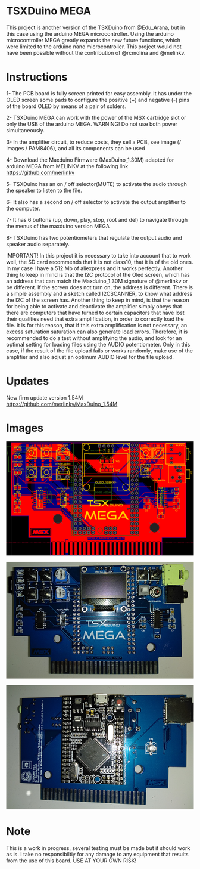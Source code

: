 # TSXDuino MEGA

This project is another version of the TSXDuino from @Edu_Arana, but in this case using the arduino MEGA microcontroller. Using the arduino microcontroller MEGA greatly expands the new future functions, which were limited to the arduino nano microcontroller. This project would not have been possible without the contribution of @rcmolina and @melinkv.

# Instructions

1- The PCB board is fully screen printed for easy assembly. It has under the OLED screen some pads to configure the positive (+) and negative (-) pins of the board OLED by means of a pair of solders.

2- TSXDuino MEGA can work with the power of the MSX cartridge slot or only the USB of the arduino MEGA. WARNING! Do not use both power simultaneously.

3- In the amplifier circuit, to reduce costs, they sell a PCB, see image (/ images / PAM8406), and all its components can be used

4- Download the Maxduino Firmware (MaxDuino_1.30M) adapted for arduino MEGA from MELINKV at the following link https://github.com/merlinkv

5- TSXDuino has an on / off selector(MUTE) to activate the audio through the speaker to listen to the file.

6- It also has a second on / off selector to activate the output amplifier to the computer.

7- It has 6 buttons (up, down, play, stop, root and del) to navigate through the menus of the maxduino version MEGA

8- TSXDuino has two potentiometers that regulate the output audio and speaker audio separately.

IMPORTANT! In this project it is necessary to take into account that to work well, the SD card recommends that it is not class10, that it is of the old ones. In my case I have a 512 Mb of aliexpress and it works perfectly. Another thing to keep in mind is that the I2C protocol of the Oled screen, which has an address that can match the Maxduino_1.30M signature of @merlinkv or be different. If the screen does not turn on, the address is different. There is a simple assembly and a sketch called I2CSCANNER, to know what address the I2C of the screen has.
Another thing to keep in mind, is that the reason for being able to activate and deactivate the amplifier simply obeys that there are computers that have turned to certain capacitors that have lost their qualities need that extra amplification, in order to correctly load the file. It is for this reason, that if this extra amplification is not necessary, an excess saturation saturation can also generate load errors. Therefore, it is recommended to do a test without amplifying the audio, and look for an optimal setting for loading files using the AUDIO potentiometer. Only in this case, if the result of the file upload fails or works randomly, make use of the amplifier and also adjust an optimum AUDIO level for the file upload.

# Updates

New firm update version 1.54M
https://github.com/merlinkv/MaxDuino_1.54M

 # Images
 
![Alt text](https://raw.githubusercontent.com/capsule5000/TSXDuino-MEGA/master/Images/img11.png?raw=true "Title")

![Alt text](https://raw.githubusercontent.com/capsule5000/TSXDuino-MEGA/master/Images/img6.png?raw=true "Title")

![Alt text](https://raw.githubusercontent.com/capsule5000/TSXDuino-MEGA/master/Images/img7.png?raw=true "Title")

# Note

This is a work in progress, several testing must be made but it should work as is. I take no responsibiltiy for any damage to any equipment that results from the use of this board. USE AT YOUR OWN RISK!

